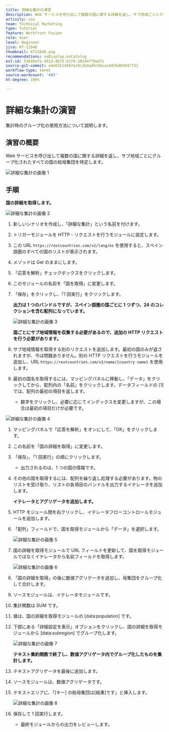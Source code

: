 ```yaml
---
title: 詳細な集計の演習
description: Web サービスを呼び出して複数の国に関する詳細を返し、サブ地域ごとにグループ化された母集団を特定します。
activity: use
team: Technical Marketing
type: Tutorial
feature: Workfront Fusion
role: User
level: Beginner
jira: KT-11048
thumbnail: KT11048.png
recommendations: noDisplay,noCatalog
exl-id: 5364befa-491d-4b75-b1f0-10244f70ad7c
source-git-commit: a4e61514567ac8c2b4ad5c9ecacb87bd83947731
workflow-type: tm+mt
source-wordcount: '493'
ht-degree: 100%

---
```


# 詳細な集計の演習

集計時のグループ化の使用方法について説明します。

## 演習の概要

Web サービスを呼び出して複数の国に関する詳細を返し、サブ地域ごとにグループ化されたすべての国の総母集団を特定します。

![詳細な集計の画像 1](../12-exercises/assets/advanced-aggregation-walkthrough-1.png)

## 手順

**国の詳細を取得します。**

![詳細な集計の画像 2](../12-exercises/assets/advanced-aggregation-walkthrough-2.png)

1. 新しいシナリオを作成し、「詳細な集計」という名前を付けます。
1. トリガーモジュールを HTTP - リクエストを行うモジュールに設定します。
1. この URL `https://restcountries.com/v2/lang/es` を使用すると、スペイン語圏のすべての国のリストが表示されます。
1. メソッドは Get のままにします。
1. 「応答を解析」チェックボックスをクリックします。
1. このモジュールの名前を「国を取得」に変更します。
1. 「保存」をクリックし、「1 回実行」をクリックします。

   **出力は 1 つのバンドルですが、スペイン語圏の国ごとに 1 つずつ、24 のコレクションを含む配列になっています。**

   ![詳細な集計の画像 3](../12-exercises/assets/advanced-aggregation-walkthrough-3.png)

   **国ごとにサブ地域情報を収集する必要があるので、追加の HTTP リクエストを行う必要があります。**

1. サブ地域情報を取得する別のリクエストを追加します。最初の国のみが返されますが、今は問題ありません。別の HTTP リクエストを行うモジュールを追加し、URL `https://restcountries.com/v2/name/{country name}` を使用します。
1. 最初の国名を取得するには、マッピングパネルに移動し、「データ」をクリックしてから、配列内の「名前」をクリックします。データフィールドの [1] では、配列の最初の項目を返します。

   + 数字をクリックし、必要に応じてインデックスを変更しますが、この場合は最初の項目だけが必要です。

![詳細な集計の画像 4](../12-exercises/assets/advanced-aggregation-walkthrough-4.png)

1. マッピングパネルで「応答を解析」をオンにして、「OK」をクリックします。
1. この名前を「国の詳細を取得」に変更します。
1. 「保存」、「1 回実行」の順にクリックします。

   + 出力されるのは、1 つの国の情報です。

1. その他の国を取得するには、配列を繰り返し処理する必要があります。物のリストを受け取り、リストの各項目のバンドルを出力するイテレータを追加します。

   **イテレータとアグリゲータを追加します。**

1. HTTP モジュール間を右クリックし、イテレータフローコントロールモジュールを追加します。
1. 「配列」フィールドで、国を取得モジュールから「データ」を選択します。

   ![詳細な集計の画像 5](../12-exercises/assets/advanced-aggregation-walkthrough-5.png)

1. 国の詳細を取得モジュールで URL フィールドを更新して、国を取得モジュールではなくイテレータから名前フィールドを取得します。

   ![詳細な集計の画像 6](../12-exercises/assets/advanced-aggregation-walkthrough-6.png)

1. 「国の詳細を取得」の後に数値アグリゲータを追加し、母集団をグループ化して合計します。
1. ソースモジュールは、イテレータモジュールです。
1. 集計関数は SUM です。
1. 値は、国の詳細を取得モジュールの [data:population] です。
1. 下部にある「詳細設定を表示」オプションをクリックし、国の詳細を取得モジュールから [data:subregion] でグループ化します。

   ![詳細な集計の画像 7](../12-exercises/assets/advanced-aggregation-walkthrough-7.png)

   **テキスト集約関数で終了し、数値アグリゲータ内でグループ化したものを集計します。**

1. テキストアグリゲータを最後に追加します。
1. ソースモジュールは、数値アグリゲータです。
1. テキストエリアに、「[キー] の総母集団は[結果]です」と挿入します。

   ![詳細な集計の画像 8](../12-exercises/assets/advanced-aggregation-walkthrough-8.png)

1. 保存して 1 回実行します。

   + 最終モジュールからの出力をレビューします。
